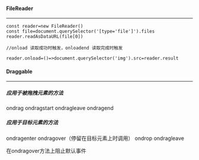 #### FileReader

---

```
const reader=new FileReader()
const file=document.querySelector('[type='file']').files
reader.readAsDataURL(file[0])

//onload 读取成功时触发，onloadend 读取完成时触发

reader.onload=()=>document.querySelector('img').src=reader.result
```





#### Draggable

---

##### 应用于被拖拽元素的方法

ondrag ondragstart ondragleave ondragend



##### 应用于目标元素的方法

ondragenter ondragover（停留在目标元素上时调用） ondrop ondragleave

在ondragover方法上阻止默认事件